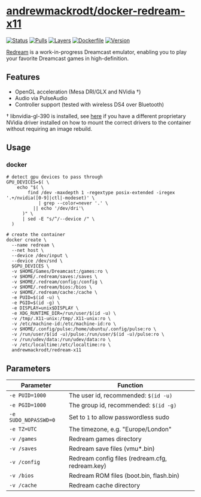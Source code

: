 # [andrewmackrodt/docker-redream-x11](https://github.com/andrewmackrodt/dockerfiles/tree/master/redream-x11)

[![Status](https://jenkins.mackrodt.io/buildStatus/icon?job=dockerfiles%2Fredream-x11)][status]
[![Pulls](https://img.shields.io/docker/pulls/andrewmackrodt/redream-x11.svg)][pulls]
[![Layers](https://images.microbadger.com/badges/image/andrewmackrodt/redream-x11.svg)][layers]
[![Dockerfile](https://img.shields.io/github/size/andrewmackrodt/dockerfiles/redream-x11/Dockerfile.svg?label=dockerfile)][dockerfile]
[![Version](https://images.microbadger.com/badges/version/andrewmackrodt/redream-x11.svg)][version]

[status]: https://jenkins.mackrodt.io/job/dockerfiles/job/redream-x11/
[pulls]: https://hub.docker.com/r/andrewmackrodt/redream-x11
[layers]: https://microbadger.com/images/andrewmackrodt/redream-x11
[dockerfile]: https://github.com/andrewmackrodt/dockerfiles/blob/master/redream-x11/Dockerfile
[version]: https://hub.docker.com/r/andrewmackrodt/redream-x11/tags

[Redream](https://redream.io/) is a work-in-progress Dreamcast emulator,
enabling you to play your favorite Dreamcast games in high-definition.

## Features

* OpenGL acceleration (Mesa DRI/GLX and NVidia †)
* Audio via PulseAudio
* Controller support (tested with wireless DS4 over Bluetooth)

† libnvidia-gl-390 is installed, see [here][gist] if you have a different
proprietary NVidia driver installed on how to mount the correct drivers to
the container without requiring an image rebuild.

[gist]: https://gist.github.com/andrewmackrodt/e5f9eaf63c9296db73901796bc46a3f8

## Usage

### docker

```
# detect gpu devices to pass through
GPU_DEVICES=$( \
    echo "$( \
        find /dev -maxdepth 1 -regextype posix-extended -iregex '.+/nvidia([0-9]|ctl|-modeset)' \
            | grep --color=never '.' \
          || echo '/dev/dri'\
      )" \
      | sed -E "s/^/--device /" \
  )

# create the container
docker create \
  --name redream \
  --net host \
  --device /dev/input \
  --device /dev/snd \
  $GPU_DEVICES \
  -v $HOME/Games/Dreamcast:/games:ro \
  -v $HOME/.redream/saves:/saves \
  -v $HOME/.redream/config:/config \
  -v $HOME/.redream/bios:/bios \
  -v $HOME/.redream/cache:/cache \
  -e PUID=$(id -u) \
  -e PGID=$(id -g) \
  -e DISPLAY=unix$DISPLAY \
  -e XDG_RUNTIME_DIR=/run/user/$(id -u) \
  -v /tmp/.X11-unix:/tmp/.X11-unix:ro \
  -v /etc/machine-id:/etc/machine-id:ro \
  -v $HOME/.config/pulse:/home/ubuntu/.config/pulse:ro \
  -v /run/user/$(id -u)/pulse:/run/user/$(id -u)/pulse:ro \
  -v /run/udev/data:/run/udev/data:ro \
  -v /etc/localtime:/etc/localtime:ro \
  andrewmackrodt/redream-x11
```

## Parameters

| Parameter | Function |
| --- | --- |
| `-e PUID=1000` | The user id, recommended: `$(id -u)` |
| `-e PGID=1000` | The group id, recommended: `$(id -g)` |
| `-e SUDO_NOPASSWD=0` | Set to `1` to allow passwordless sudo |
| `-e TZ=UTC` | The timezone, e.g. "Europe/London" |
| `-v /games` | Redream games directory |
| `-v /saves` | Redream save files (vmu*.bin) |
| `-v /config` | Redream config files (redream.cfg, redream.key) |
| `-v /bios` | Redream ROM files (boot.bin, flash.bin) |
| `-v /cache` | Redream cache directory |
